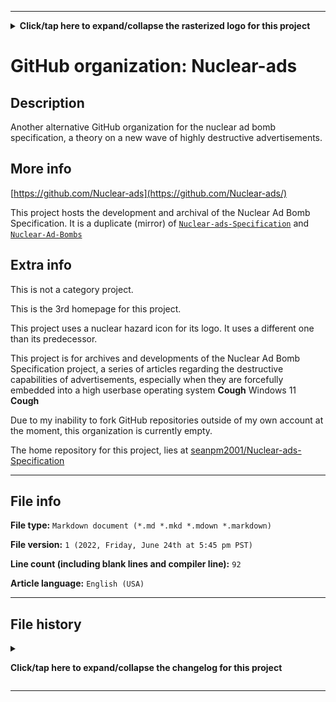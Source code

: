 
***

<!--
<details open><summary><b lang="en">Click/tap here to expand/collapse the vectorized logo for this project</b></summary>

![1200px-License_icon-bsd.svg.png failed to load. The file may be missing or corrupt. Check the file path for errors first.](/AdditionalInfo/2/Seanpm2001-BSD-License/1200px-License_icon-bsd.svg.png)

</details>
!-->

<details><summary><b lang="en">Click/tap here to expand/collapse the rasterized logo for this project</b></summary>

![NuclearRadiation3.png failed to load. The file may be missing or corrupt. Check the file path for errors first.](/AdditionalInfo/2/Nuclear-ads/NuclearRadiation3.png)

</details>

# GitHub organization: Nuclear-ads

## Description

Another alternative GitHub organization for the nuclear ad bomb specification, a theory on a new wave of highly destructive advertisements.

## More info

[https://github.com/Nuclear-ads](https://github.com/Nuclear-ads/)

This project hosts the development and archival of the Nuclear Ad Bomb Specification. It is a duplicate (mirror) of [`Nuclear-ads-Specification`](/AdditionalInfo/2/Nuclear-ads-Specification/) and [`Nuclear-Ad-Bombs`](/AdditionalInfo/2/Nuclear-Ad-Bombs/)

## Extra info

This is not a category project.

This is the 3rd homepage for this project.

This project uses a nuclear hazard icon for its logo. It uses a different one than its predecessor.

This project is for archives and developments of the Nuclear Ad Bomb Specification project, a series of articles regarding the destructive capabilities of advertisements, especially when they are forcefully embedded into a high userbase operating system **Cough** Windows 11 **Cough**

<!--
As of 2022, May 27th, I don't have any projects that use for this organization yet.
!-->

Due to my inability to fork GitHub repositories outside of my own account at the moment, this organization is currently empty.

The home repository for this project, lies at [seanpm2001/Nuclear-ads-Specification](https://github.com/seanpm2001/Nuclear-ads-Specification/)

<!--
There is no current home repository for this project.
!-->

***

## File info

**File type:** `Markdown document (*.md *.mkd *.mdown *.markdown)`

**File version:** `1 (2022, Friday, June 24th at 5:45 pm PST)`

**Line count (including blank lines and compiler line):** `92`

**Article language:** `English (USA)`

***

## File history

<details><summary><p lang="en"><b>Click/tap here to expand/collapse the changelog for this project</b></p></summary>

<details><summary><p lang="en"><b>Version 1 (2022, Friday, June 24th at 5:45 pm PST)</b></p></summary>

**This version was made by:** [`@seanpm2001`](https://github.com/seanpm2001/)

> Changes:

- [x] Started the file
- [x] Referenced the organization icon (raster)
<!-- - [x] Referenced the organization icon (vector) !-->
- [x] Added the organization description
- [x] Added a list of BSD licenses
- [x] Added the `more info` section
- [x] Added the `extra info` section
- [x] Added the file info section
- [x] Added the changelog
- [ ] No other changes in version 1

</details>

</details>

***


